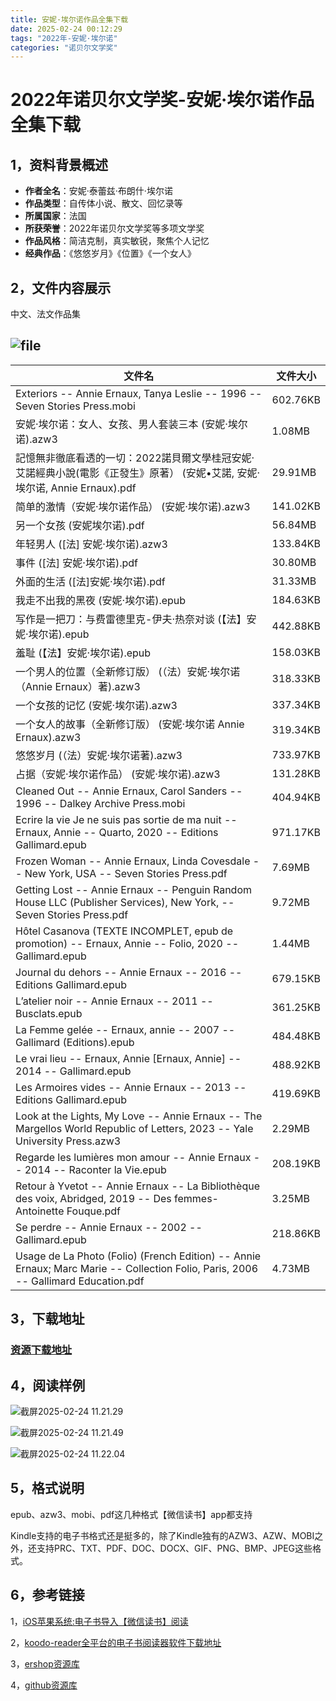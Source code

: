 ```yaml
---
title: 安妮·埃尔诺作品全集下载
date: 2025-02-24 00:12:29
tags: "2022年-安妮·埃尔诺"
categories: "诺贝尔文学奖"
---
```


# 2022年诺贝尔文学奖-安妮·埃尔诺作品全集下载

## 1，资料背景概述

- **作者全名**：安妮·泰蕾兹·布朗什·埃尔诺
- **作品类型**：自传体小说、散文、回忆录等
- **所属国家**：法国
- **所获荣誉**：2022年诺贝尔文学奖等多项文学奖
- **作品风格**：简洁克制，真实敏锐，聚焦个人记忆
- **经典作品**：《悠悠岁月》《位置》《一个女人》



## 2，文件内容展示

中文、法文作品集

## ![file](https://linkee-top-public.oss-cn-hangzhou.aliyuncs.com/ershop/202502232323623.png)

| 文件名                                                                                                                 | 文件大小     |
|---------------------------------------------------------------------------------------------------------------------|----------|
 | Exteriors -- Annie Ernaux, Tanya Leslie -- 1996 -- Seven Stories Press.mobi | 602.76KB | 
 | 安妮·埃尔诺：女人、女孩、男人套装三本 (安妮·埃尔诺).azw3 | 1.08MB | 
 | 記憶無非徹底看透的一切：2022諾貝爾文學桂冠安妮‧艾諾經典小說(電影《正發生》原著） (安妮•艾諾, 安妮·埃尔诺, Annie Ernaux).pdf | 29.91MB | 
 | 简单的激情（安妮·埃尔诺作品） (安妮·埃尔诺).azw3 | 141.02KB | 
 | 另一个女孩 (安妮埃尔诺).pdf | 56.84MB | 
 | 年轻男人 ([法] 安妮·埃尔诺).azw3 | 133.84KB | 
 | 事件 ([法] 安妮·埃尔诺).pdf | 30.80MB | 
 | 外面的生活 ([法]安妮·埃尔诺).pdf | 31.33MB | 
 | 我走不出我的黑夜 (安妮·埃尔诺).epub | 184.63KB | 
 | 写作是一把刀：与费雷德里克-伊夫·热奈对谈 (【法】安妮·埃尔诺).epub | 442.88KB | 
 | 羞耻 (【法】安妮·埃尔诺).epub | 158.03KB | 
 | 一个男人的位置（全新修订版） (（法）安妮·埃尔诺（Annie Ernaux）著).azw3 | 318.33KB | 
 | 一个女孩的记忆 (安妮·埃尔诺).azw3 | 337.34KB | 
 | 一个女人的故事（全新修订版） (安妮·埃尔诺 Annie Ernaux).azw3 | 319.34KB | 
 | 悠悠岁月 (（法）安妮·埃尔诺著).azw3 | 733.97KB | 
 | 占据（安妮·埃尔诺作品） (安妮·埃尔诺).azw3 | 131.28KB | 
 | Cleaned Out -- Annie Ernaux, Carol Sanders -- 1996 -- Dalkey Archive Press.mobi | 404.94KB | 
 | Ecrire la vie Je ne suis pas sortie de ma nuit -- Ernaux, Annie -- Quarto, 2020 -- Editions Gallimard.epub | 971.17KB | 
 | Frozen Woman -- Annie Ernaux, Linda Covesdale -- New York, USA -- Seven Stories Press.pdf | 7.69MB | 
 | Getting Lost -- Annie Ernaux -- Penguin Random House LLC (Publisher Services), New York, -- Seven Stories Press.pdf | 9.72MB | 
 | Hôtel Casanova (TEXTE INCOMPLET, epub de promotion) -- Ernaux, Annie -- Folio, 2020 -- Gallimard.epub | 1.44MB | 
 | Journal du dehors -- Annie Ernaux -- 2016 -- Editions Gallimard.epub | 679.15KB | 
 | L’atelier noir -- Annie Ernaux -- 2011 -- Busclats.epub | 361.25KB | 
 | La Femme gelée -- Ernaux, annie -- 2007 -- Gallimard (Editions).epub | 484.48KB | 
 | Le vrai lieu -- Ernaux, Annie [Ernaux, Annie] -- 2014 -- Gallimard.epub | 488.92KB | 
 | Les Armoires vides -- Annie Ernaux -- 2013 -- Editions Gallimard.epub | 419.69KB | 
 | Look at the Lights, My Love -- Annie Ernaux -- The Margellos World Republic of Letters, 2023 -- Yale University Press.azw3 | 2.29MB | 
 | Regarde les lumières mon amour -- Annie Ernaux -- 2014 -- Raconter la Vie.epub | 208.19KB | 
 | Retour à Yvetot -- Annie Ernaux -- La Bibliothèque des voix, Abridged, 2019 -- Des femmes-Antoinette Fouque.pdf | 3.25MB | 
 | Se perdre -- Annie Ernaux -- 2002 -- Gallimard.epub | 218.86KB | 
 | Usage de La Photo (Folio) (French Edition) -- Annie Ernaux; Marc Marie -- Collection Folio, Paris, 2006 -- Gallimard Education.pdf | 4.73MB | 



## 3，下载地址

### **[资源下载地址](https://www.linkee.top/goods-front/pay?id=26&trafficSource=ershop)**

## 4，阅读样例

![截屏2025-02-24 11.21.29](https://linkee-top-public.oss-cn-hangzhou.aliyuncs.com/ershop/202502241122228.png)

![截屏2025-02-24 11.21.49](https://linkee-top-public.oss-cn-hangzhou.aliyuncs.com/ershop/202502241122302.png)

![截屏2025-02-24 11.22.04](https://linkee-top-public.oss-cn-hangzhou.aliyuncs.com/ershop/202502241122333.png)




## 5，格式说明
epub、azw3、mobi、pdf这几种格式【微信读书】app都支持

Kindle支持的电子书格式还是挺多的，除了Kindle独有的AZW3、AZW、MOBI之外，还支持PRC、TXT、PDF、DOC、DOCX、GIF、PNG、BMP、JPEG这些格式。


## 6，参考链接

1，[iOS苹果系统:电子书导入【微信读书】阅读](https://blog.51cto.com/u_16223356/13342709)

2，[koodo-reader全平台的电子书阅读器软件下载地址](https://github.com/koodo-reader/koodo-reader/releases/tag/v1.7.9)

3，[ershop资源库](https://ershop.top/)

4，[github资源库](https://mufasa007.github.io/)

